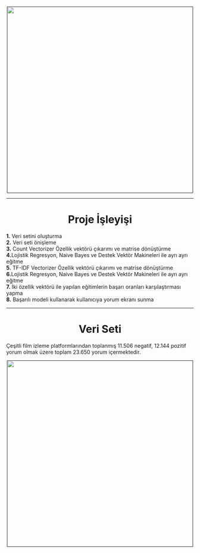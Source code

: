 

<p align='center'>
<a href="">
    <img  src="https://user-images.githubusercontent.com/34273337/115793736-54bd8480-a3d5-11eb-8113-f4a6b801a1ae.PNG" width="500"></a>
 </p>
<hr>
<div align="center">
   <h1>Proje İşleyişi</h1> 
</div>
<p> 
    <b>1.</b> Veri setini oluşturma
<br>
  <b>2.</b> Veri seti önişleme
<br>
  <b>3.</b> Count Vectorizer Özellik vektörü çıkarımı ve  matrise dönüştürme
<br>
  <b>4.</b>Lojistik Regresyon, Naive Bayes ve Destek Vektör Makineleri ile  ayrı ayrı eğitme
<br>
  <b>5.</b> TF-IDF Vectorizer Özellik vektörü çıkarımı ve matrise dönüştürme
<br>
  <b>6.</b>Lojistik Regresyon, Naive Bayes ve Destek Vektör Makineleri ile  ayrı ayrı eğitme
<br>
  <b>7.</b> İki özellik vektörü ile yapılan eğitimlerin başarı oranları karşılaştırması yapma
<br>
  <b>8.</b> Başarılı modeli kullanarak kullanıcıya yorum ekranı sunma

</p>
<hr>
<div align="center">
   <h1>Veri Seti</h1> 
</div>
<p>Çeşitli film izleme platformlarından  toplanmış  11.506 negatif, 12.144 pozitif yorum olmak üzere toplam 23.650 yorum içermektedir.</p>
<p align='center'>
<a href="">
    <img  src="https://user-images.githubusercontent.com/34273337/115794578-e679c180-a3d6-11eb-9174-15fcb2d8775e.PNG" width="500"></a>
 </p>

